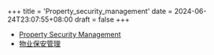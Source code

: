 +++
title = 'Property_security_management'
date = 2024-06-24T23:07:55+08:00
draft = false
+++

<ul>
<li><a :style="linkStyle" href="http://wyba.huoxingqiu.com:1888" target="_blank">Property Security Management</a></li>
<li><a :style="linkStyle" href="http://wyba.huoxingqiu.com:1888" target="_blank">物业保安管理</a></li>
</ul>